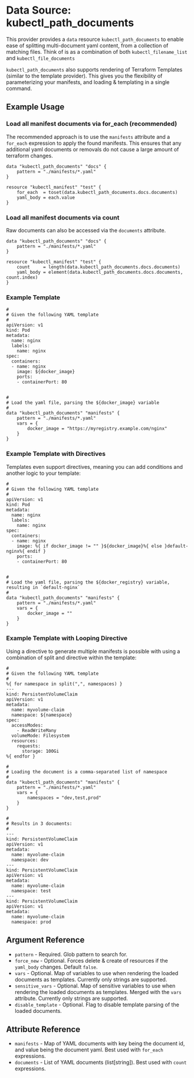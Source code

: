 # Data Source: kubectl_path_documents

This provider provides a `data` resource `kubectl_path_documents` to enable ease of splitting multi-document yaml content, from a collection of matching files.
Think of is as a combination of both `kubectl_filename_list` and `kubectl_file_documents`

`kubectl_path_documents` also supports rendering of Terraform Templates (similar to the template provider).
This gives you the flexibility of parameterizing your manifests, and loading & templating in a single command.

## Example Usage

### Load all manifest documents via for_each (recommended)

The recommended approach is to use the `manifests` attribute and a `for_each` expression to apply the found manifests.
This ensures that any additional yaml documents or removals do not cause a large amount of terraform changes.

```hcl
data "kubectl_path_documents" "docs" {
    pattern = "./manifests/*.yaml"
}

resource "kubectl_manifest" "test" {
    for_each  = toset(data.kubectl_path_documents.docs.documents)
    yaml_body = each.value
}
```

### Load all manifest documents via count

Raw documents can also be accessed via the `documents` attribute.

```hcl
data "kubectl_path_documents" "docs" {
    pattern = "./manifests/*.yaml"
}

resource "kubectl_manifest" "test" {
    count     = length(data.kubectl_path_documents.docs.documents)
    yaml_body = element(data.kubectl_path_documents.docs.documents, count.index)
}
```

### Example Template

```hcl
#
# Given the following YAML template
#
apiVersion: v1
kind: Pod
metadata:
  name: nginx
  labels:
    name: nginx
spec:
  containers:
  - name: nginx
    image: ${docker_image}
    ports:
    - containerPort: 80


#
# Load the yaml file, parsing the ${docker_image} variable
#
data "kubectl_path_documents" "manifests" {
    pattern = "./manifests/*.yaml"
    vars = {
        docker_image = "https://myregistry.example.com/nginx"
    }
}
```

### Example Template with Directives

Templates even support directives, meaning you can add conditions and another logic to your template:

```hcl
#
# Given the following YAML template
#
apiVersion: v1
kind: Pod
metadata:
  name: nginx
  labels:
    name: nginx
spec:
  containers:
  - name: nginx
    image: %{ if docker_image != "" }${docker_image}%{ else }default-nginx%{ endif }
    ports:
    - containerPort: 80


#
# Load the yaml file, parsing the ${docker_registry} variable, resulting in `default-nginx`
#
data "kubectl_path_documents" "manifests" {
    pattern = "./manifests/*.yaml"
    vars = {
        docker_image = ""
    }
}
```

### Example Template with Looping Directive

Using a directive to generate multiple manifests is possible with using a combination of split and directive within the template:

```hcl
#
# Given the following YAML template
#
%{ for namespace in split(",", namespaces) }
---
kind: PersistentVolumeClaim
apiVersion: v1
metadata:
  name: myvolume-claim
  namespace: ${namespace}
spec:
  accessModes:
    - ReadWriteMany
  volumeMode: Filesystem
  resources:
    requests:
      storage: 100Gi
%{ endfor }

#
# Loading the document is a comma-separated list of namespace
#
data "kubectl_path_documents" "manifests" {
    pattern = "./manifests/*.yaml"
    vars = {
        namespaces = "dev,test,prod"
    }
}

#
# Results in 3 documents:
#
---
kind: PersistentVolumeClaim
apiVersion: v1
metadata:
  name: myvolume-claim
  namespace: dev
---
kind: PersistentVolumeClaim
apiVersion: v1
metadata:
  name: myvolume-claim
  namespace: test
---
kind: PersistentVolumeClaim
apiVersion: v1
metadata:
  name: myvolume-claim
  namespace: prod
```

## Argument Reference

* `pattern` - Required. Glob pattern to search for.
* `force_new` - Optional. Forces delete & create of resources if the `yaml_body` changes. Default `false`.
* `vars` - Optional. Map of variables to use when rendering the loaded documents as templates. Currently only strings are supported.
* `sensitive_vars` - Optional. Map of sensitive variables to use when rendering the loaded documents as templates. Merged with the `vars` attribute. Currently only strings are supported.
* `disable_template` - Optional. Flag to disable template parsing of the loaded documents.

## Attribute Reference

* `manifests` - Map of YAML documents with key being the document id, and value being the document yaml. Best used with `for_each` expressions.
* `documents` - List of YAML documents (list[string]). Best used with `count` expressions.
